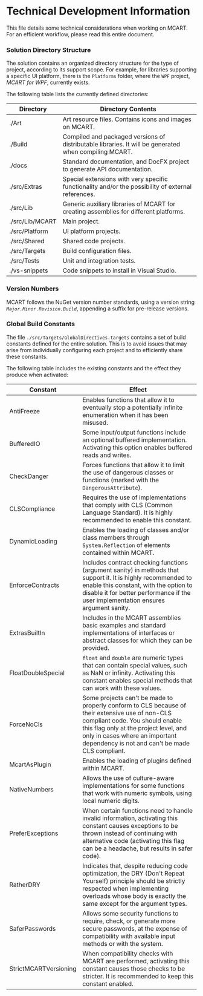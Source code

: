 # Technical Development Information
This file details some technical considerations when working on MCART. For an efficient workflow, please read this entire document.

### Solution Directory Structure
The solution contains an organized directory structure for the type of project, according to its support scope. For example, for libraries supporting a specific UI platform, there is the `Platforms` folder, where the `WPF` project, *MCART for WPF*, currently exists.

The following table lists the currently defined directories:

Directory          | Directory Contents
---                 | ---
./Art               | Art resource files. Contains icons and images on MCART.
./Build             | Compiled and packaged versions of distributable libraries. It will be generated when compiling MCART.
./docs              | Standard documentation, and DocFX project to generate API documentation.
./src/Extras        | Special extensions with very specific functionality and/or the possibility of external references.
./src/Lib           | Generic auxiliary libraries of MCART for creating assemblies for different platforms.
./src/Lib/MCART     | Main project.
./src/Platform      | UI platform projects.
./src/Shared        | Shared code projects.
./src/Targets       | Build configuration files.
./src/Tests         | Unit and integration tests.
./vs-snippets       | Code snippets to install in Visual Studio.

### Version Numbers
MCART follows the NuGet version number standards, using a version string *`Major.Minor.Revision.Build`*, appending a suffix for pre-release versions.

### Global Build Constants
The file `./src/Targets/GlobalDirectives.targets` contains a set of build constants defined for the entire solution. This is to avoid issues that may arise from individually configuring each project and to efficiently share these constants.

The following table includes the existing constants and the effect they produce when activated:

Constant              | Effect
---                   | ---
AntiFreeze            | Enables functions that allow it to eventually stop a potentially infinite enumeration when it has been misused.
BufferedIO            | Some input/output functions include an optional buffered implementation. Activating this option enables buffered reads and writes.
CheckDanger           | Forces functions that allow it to limit the use of dangerous classes or functions (marked with the `DangerousAttribute`).
CLSCompliance         | Requires the use of implementations that comply with CLS (Common Language Standard). It is highly recommended to enable this constant.
DynamicLoading        | Enables the loading of classes and/or class members through `System.Reflection` of elements contained within MCART.
EnforceContracts      | Includes contract checking functions (argument sanity) in methods that support it. It is highly recommended to enable this constant, with the option to disable it for better performance if the user implementation ensures argument sanity.
ExtrasBuiltIn         | Includes in the MCART assemblies basic examples and standard implementations of interfaces or abstract classes for which they can be provided.
FloatDoubleSpecial    | `float` and `double` are numeric types that can contain special values, such as NaN or infinity. Activating this constant enables special methods that can work with these values.
ForceNoCls            | Some projects can't be made to properly conform to CLS because of their extensive use of non-CLS compliant code. You should enable this flag only at the project level, and only in cases where an important dependency is not and can't be made CLS compliant.
McartAsPlugin         | Enables the loading of plugins defined within MCART.
NativeNumbers         | Allows the use of culture-aware implementations for some functions that work with numeric symbols, using local numeric digits.
PreferExceptions      | When certain functions need to handle invalid information, activating this constant causes exceptions to be thrown instead of continuing with alternative code (activating this flag can be a headache, but results in safer code).
RatherDRY             | Indicates that, despite reducing code optimization, the DRY (Don't Repeat Yourself) principle should be strictly respected when implementing overloads whose body is exactly the same except for the argument types.
SaferPasswords        | Allows some security functions to require, check, or generate more secure passwords, at the expense of compatibility with available input methods or with the system.
StrictMCARTVersioning | When compatibility checks with MCART are performed, activating this constant causes those checks to be stricter. It is recommended to keep this constant enabled.
